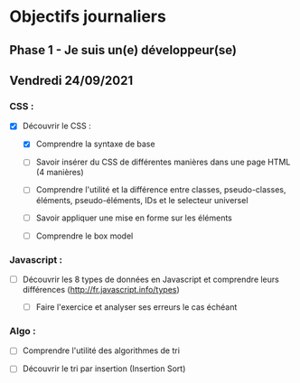 # Objectifs journaliers

## Phase 1 - Je suis un(e) développeur(se)


## Vendredi 24/09/2021


### CSS :

* [X] Découvrir le CSS :
  * [X] Comprendre la syntaxe de base
  * [ ] Savoir insérer du CSS de différentes manières dans une page HTML (4 manières)
  * [ ] Comprendre l'utilité et la différence entre classes, pseudo-classes, éléments, pseudo-éléments,  IDs et le selecteur universel
  * [ ] Savoir appliquer une mise en forme sur les éléments 
  * [ ] Comprendre le box model


### Javascript :

  * [ ] Découvrir les 8 types de données en Javascript et comprendre leurs différences (http://fr.javascript.info/types)
    * [ ] Faire l'exercice et analyser ses erreurs le cas échéant


### Algo : 

  * [ ] Comprendre l'utilité des algorithmes de tri
  * [ ] Découvrir le tri par insertion (Insertion Sort)


